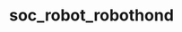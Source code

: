 ---
layout: redirect
title: soc_robot_robothond
permalink: /socialerobot/robothond
redirect_url: "https://youtu.be/M8YjvHYbZ9w"
---